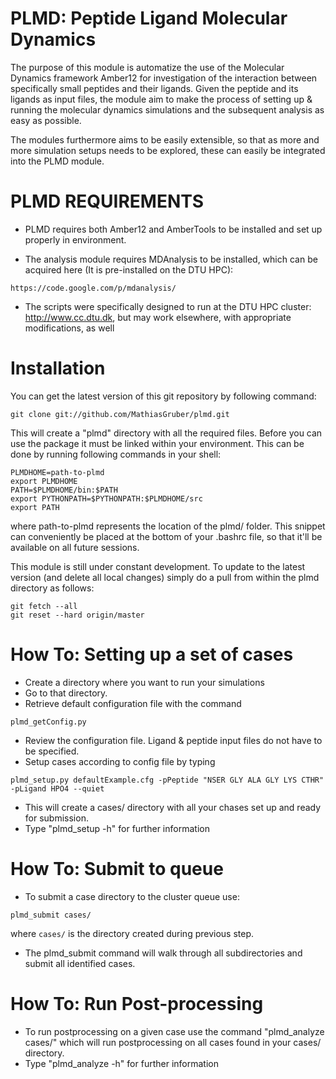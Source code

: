PLMD: Peptide Ligand Molecular Dynamics
==============

The purpose of this module is automatize the use of the Molecular Dynamics 
framework Amber12 for investigation of the interaction between specifically 
small peptides and their ligands. Given the peptide and its ligands as input 
files, the module aim to make the process of setting up & running the molecular 
dynamics simulations and the subsequent analysis as easy as possible.

The modules furthermore aims to be easily extensible, so that as more and more 
simulation setups needs to be explored, these can easily be integrated into the
PLMD module. 

PLMD REQUIREMENTS
====================

* PLMD requires both Amber12 and AmberTools to be installed and set up properly in 
environment.

* The analysis module requires MDAnalysis to be installed, which can be acquired here (It is pre-installed on the DTU HPC):
```
https://code.google.com/p/mdanalysis/
```

* The scripts were specifically designed to run at the DTU HPC cluster: http://www.cc.dtu.dk, but may work elsewhere, with appropriate modifications, as well


Installation
============================

You can get the latest version of this git repository by following command:

```
git clone git://github.com/MathiasGruber/plmd.git
```

This will create a "plmd" directory with all the required files. Before you can use the package it
must be linked within your environment. This can be done by running following commands in your shell:

```
PLMDHOME=path-to-plmd
export PLMDHOME
PATH=$PLMDHOME/bin:$PATH
export PYTHONPATH=$PYTHONPATH:$PLMDHOME/src
export PATH
```

where path-to-plmd represents the location of the plmd/ folder. This 
snippet can conveniently be placed at the bottom of your .bashrc file, so that
it'll be available on all future sessions.

This module is still under constant development. To update to the latest version (and delete all local changes) simply do a pull from within the plmd directory as follows:

```
git fetch --all
git reset --hard origin/master
``` 

How To: Setting up a set of cases
=============================

* Create a directory where you want to run your simulations
* Go to that directory.
* Retrieve default configuration file with the command 
```
plmd_getConfig.py
```
* Review the configuration file. Ligand & peptide input files do not have to be specified.
* Setup cases according to config file by typing

```
plmd_setup.py defaultExample.cfg -pPeptide "NSER GLY ALA GLY LYS CTHR" -pLigand HPO4 --quiet
```
* This will create a cases/ directory with all your chases set up and ready for submission.
* Type "plmd_setup -h" for further information

How To: Submit to queue
=============================================

* To submit a case directory to the cluster queue use: 
```
plmd_submit cases/
```
where `cases/` is the directory created during previous step.
* The plmd_submit command will walk through all subdirectories and submit all identified cases.

How To: Run Post-processing
===========================

* To run postprocessing on a given case use the command "plmd_analyze cases/" which will run postprocessing on all cases found in your cases/ directory.
* Type "plmd_analyze -h" for further information

